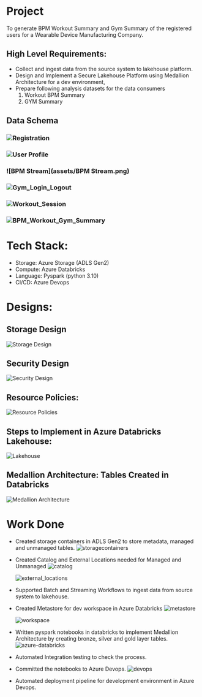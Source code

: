 # Project
To generate BPM Workout Summary and Gym Summary of the registered users for a Wearable Device Manufacturing Company.

## High Level Requirements:
- Collect and ingest data from the source system to lakehouse platform.
- Design and Implement a Secure Lakehouse Platform using Medallion Architecture for a dev environment,
- Prepare following analysis datasets for the data consumers
  1. Workout BPM Summary
  2. GYM Summary


## Data Schema
### ![Registration](assets/Registration.png)
### ![User Profile](assets/UserProfile.png)
### ![BPM Stream](assets/BPM Stream.png)
### ![Gym_Login_Logout](assets/Login_Logout.png)
### ![Workout_Session](assets/workout_session.png)
### ![BPM_Workout_Gym_Summary](assets/BPM_Workout_Gym_Summary.png)

# Tech Stack:
- Storage: Azure Storage (ADLS Gen2)
- Compute: Azure Databricks
- Language: Pyspark (python 3.10)
- CI/CD: Azure Devops

# Designs:
## Storage Design
![Storage Design](assets/Storage_Design.png)

## Security Design
![Security Design](assets/Implement_Data_Security.png)

## Resource Policies:
![Resource Policies](assets/Implement_resource_policies.png)

## Steps to Implement in Azure Databricks Lakehouse:
![Lakehouse](assets/Implement_Lakehouse_Infrastructure.png)

## Medallion Architecture: Tables Created in Databricks
![Medallion Architecture](assets/Medallion_Architecture.png)

# Work Done
- Created storage containers in ADLS Gen2 to store metadata, managed and unmanaged tables.
  ![storagecontainers](assets/storagecontainers.png)
  
- Created Catalog and External Locations needed for Managed and Unmanaged
  ![catalog](assets/catalog.png)
  
  ![external_locations](assets/external_locations.png)
  
- Supported Batch and Streaming Workflows to ingest data from source system to lakehouse.
- Created Metastore for dev workspace in Azure Databricks
  ![metastore](assets/metastore.png)
  
  ![workspace](assets/workspace.png)
  
- Written pyspark notebooks in databricks to implement Medallion Architecture by creating bronze, silver and gold layer tables.
  ![azure-databricks](assets/azure-databricks.png)
  
- Automated Integration testing to check the process.
- Committed the notebooks to Azure Devops.
  ![devops](assets/devops.png)
  
- Automated deployment pipeline for development environment in Azure Devops.
  
